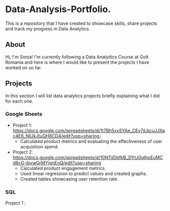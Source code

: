 # Data-Analysis-Portfolio.
This is a repository that I have created to showcase skills, share projects and track my progress in Data Analytics.
## About
Hi, I'm Sonia!
  I'm currently following a Data Analyitics Course at GoIt Romania and here is where I would like to present the projects I have worked on so far.

## Projects
In this section I will list data analytics projects briefly explaining what I did for each one.
### Google Sheets
  - Project 1: https://docs.google.com/spreadsheets/d/1t7Bh5xxSYAe_CEy7jLbcuJJXac4E6_NlUkJtuQH8CD4/edit?usp=sharing- 
    -  Calculated product metrics and evaluating the effectiveness of user acquisition spend.
  - Project 2: https://docs.google.com/spreadsheets/d/10NTjjDbfkB_DYtJ0qIhoEuMCd8cG-ibywGrMYjgnEoQ/edit?usp=sharing
    - Calculated product engagement metrics.
    - Used linear regression to predict values and created graphs.
    - Created tables showcasing user retention rate.

### SQL
  Project 1 : 
  
    



  
  
